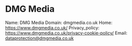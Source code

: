 
# DMG Media

Name: DMG Media
Domain: dmgmedia.co.uk
Home: https://www.dmgmedia.co.uk/
Privacy_policy: https://www.dmgmedia.co.uk/privacy-cookie-policy/
Email: dataprotection@dmgmedia.co.uk
